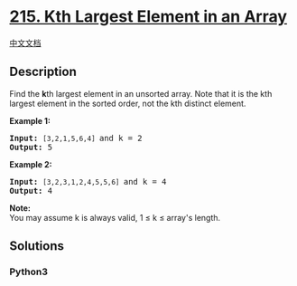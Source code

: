 # [215. Kth Largest Element in an Array](https://leetcode.com/problems/kth-largest-element-in-an-array)

[中文文档](/leetcode/0200-0299/0215.Kth%20Largest%20Element%20in%20an%20Array/README.md)

## Description

<p>Find the <strong>k</strong>th largest element in an unsorted array. Note that it is the kth largest element in the sorted order, not the kth distinct element.</p>

<p><strong>Example 1:</strong></p>

<pre>
<strong>Input:</strong> <code>[3,2,1,5,6,4] </code>and k = 2
<strong>Output:</strong> 5
</pre>

<p><strong>Example 2:</strong></p>

<pre>
<strong>Input:</strong> <code>[3,2,3,1,2,4,5,5,6] </code>and k = 4
<strong>Output:</strong> 4</pre>

<p><strong>Note: </strong><br />
You may assume k is always valid, 1 &le; k &le; array&#39;s length.</p>


## Solutions

<!-- tabs:start -->

### **Python3**

```python

```

<!-- tabs:end -->
